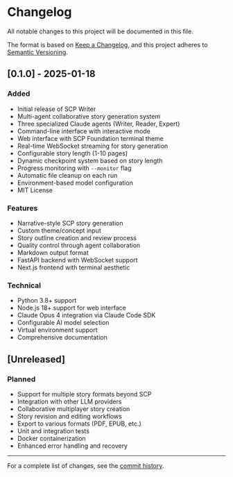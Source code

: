 # Changelog

All notable changes to this project will be documented in this file.

The format is based on [Keep a Changelog](https://keepachangelog.com/en/1.0.0/),
and this project adheres to [Semantic Versioning](https://semver.org/spec/v2.0.0.html).

## [0.1.0] - 2025-01-18

### Added
- Initial release of SCP Writer
- Multi-agent collaborative story generation system
- Three specialized Claude agents (Writer, Reader, Expert)
- Command-line interface with interactive mode
- Web interface with SCP Foundation terminal theme
- Real-time WebSocket streaming for story generation
- Configurable story length (1-10 pages)
- Dynamic checkpoint system based on story length
- Progress monitoring with `--monitor` flag
- Automatic file cleanup on each run
- Environment-based model configuration
- MIT License

### Features
- Narrative-style SCP story generation
- Custom theme/concept input
- Story outline creation and review process
- Quality control through agent collaboration
- Markdown output format
- FastAPI backend with WebSocket support
- Next.js frontend with terminal aesthetic

### Technical
- Python 3.8+ support
- Node.js 18+ support for web interface
- Claude Opus 4 integration via Claude Code SDK
- Configurable AI model selection
- Virtual environment support
- Comprehensive documentation

## [Unreleased]

### Planned
- Support for multiple story formats beyond SCP
- Integration with other LLM providers
- Collaborative multiplayer story creation
- Story revision and editing workflows
- Export to various formats (PDF, EPUB, etc.)
- Unit and integration tests
- Docker containerization
- Enhanced error handling and recovery

---

For a complete list of changes, see the [commit history](https://github.com/yourusername/scpwriter/commits/main).